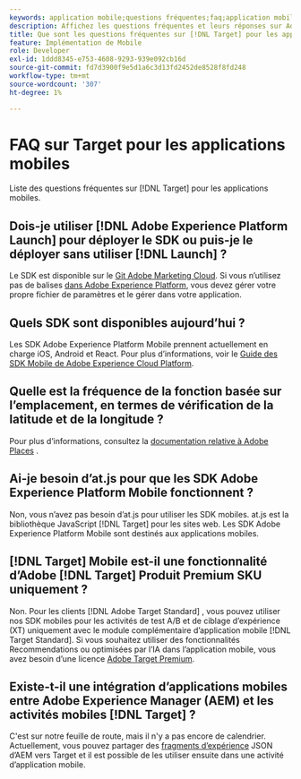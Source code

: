 ```yaml
---
keywords: application mobile;questions fréquentes;faq;application mobile target
description: Affichez les questions fréquentes et leurs réponses sur Adobe [!DNL Target] pour les applications mobiles.
title: Que sont les questions fréquentes sur [!DNL Target] pour les applications mobiles ?
feature: Implémentation de Mobile
role: Developer
exl-id: 1ddd8345-e753-4608-9293-939e092cb16d
source-git-commit: fd7d3900f9e5d1a6c3d13fd2452de8528f8fd248
workflow-type: tm+mt
source-wordcount: '307'
ht-degree: 1%

---
```


# FAQ sur Target pour les applications mobiles

Liste des questions fréquentes sur [!DNL Target] pour les applications mobiles.

## Dois-je utiliser [!DNL Adobe Experience Platform Launch] pour déployer le SDK ou puis-je le déployer sans utiliser [!DNL Launch] ?

Le SDK est disponible sur le [Git Adobe Marketing Cloud](https://github.com/Adobe-Marketing-Cloud/acp-sdks/). Si vous n’utilisez pas de balises [dans Adobe Experience Platform](https://experienceleague.adobe.com/docs/experience-platform/tags/home.html), vous devez gérer votre propre fichier de paramètres et le gérer dans votre application.

## Quels SDK sont disponibles aujourd’hui ?

Les SDK Adobe Experience Platform Mobile prennent actuellement en charge iOS, Android et React. Pour plus d’informations, voir le [Guide des SDK Mobile de Adobe Experience Cloud Platform](https://aep-sdks.gitbook.io/docs/).

## Quelle est la fréquence de la fonction basée sur l’emplacement, en termes de vérification de la latitude et de la longitude ?

Pour plus d’informations, consultez la [documentation relative à Adobe Places](https://placesdocs.com/places-services-by-adobe-documentation/) .

## Ai-je besoin d’at.js pour que les SDK Adobe Experience Platform Mobile fonctionnent ?

Non, vous n’avez pas besoin d’at.js pour utiliser les SDK mobiles. at.js est la bibliothèque JavaScript [!DNL Target] pour les sites web. Les SDK Adobe Experience Platform Mobile sont destinés aux applications mobiles.

## [!DNL Target] Mobile est-il une fonctionnalité d’Adobe [!DNL Target] Produit Premium SKU uniquement ?

Non. Pour les clients [!DNL Adobe Target Standard] , vous pouvez utiliser nos SDK mobiles pour les activités de test A/B et de ciblage d’expérience (XT) uniquement avec le module complémentaire d’application mobile [!DNL Target Standard]. Si vous souhaitez utiliser des fonctionnalités Recommendations ou optimisées par l’IA dans l’application mobile, vous avez besoin d’une licence [Adobe Target Premium](/help/c-intro/intro.md#premium).

## Existe-t-il une intégration d’applications mobiles entre Adobe Experience Manager (AEM) et les activités mobiles [!DNL Target] ?

C&#39;est sur notre feuille de route, mais il n&#39;y a pas encore de calendrier. Actuellement, vous pouvez partager des [fragments d’expérience](/help/c-experiences/c-manage-content/aem-experience-fragments.md) JSON d’AEM vers Target et il est possible de les utiliser ensuite dans une activité d’application mobile.
